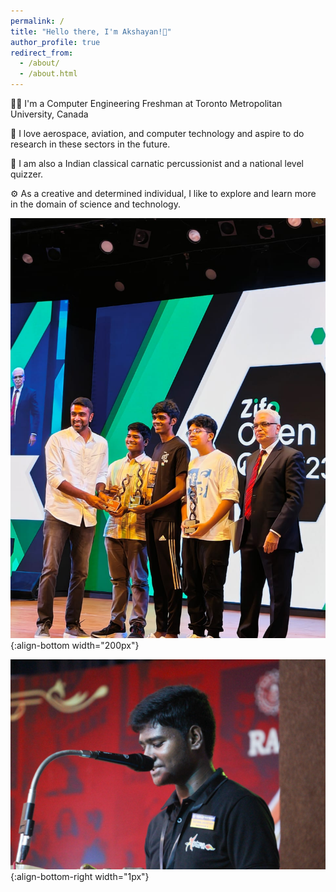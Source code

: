 ```yaml
---
permalink: /
title: "Hello there, I'm Akshayan!👋"
author_profile: true
redirect_from: 
  - /about/
  - /about.html
---
```


👨‍💻 I'm a Computer Engineering Freshman at Toronto Metropolitan University, Canada

🚀 I love aerospace, aviation, and computer technology and aspire to do research in these sectors in the future.

🎵 I am also a Indian classical carnatic percussionist and a national level quizzer.

⚙️ As a creative and determined individual, I like to explore and learn more in the domain of science and technology.

![akshayanspic1](/images/akshayanspic1.jpg){:align-bottom width="200px"}

![akshayanspic2](/images/akshayanspic2.jpg)
{:align-bottom-right width="1px"}
